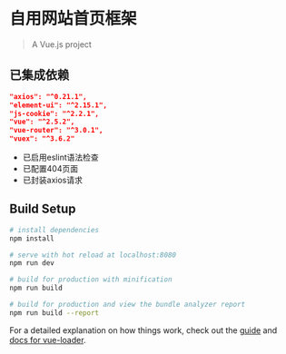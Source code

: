 # 自用网站首页框架

> A Vue.js project

## 已集成依赖

```json
"axios": "^0.21.1",
"element-ui": "^2.15.1",
"js-cookie": "^2.2.1",
"vue": "^2.5.2",
"vue-router": "^3.0.1",
"vuex": "^3.6.2"
```

* 已启用eslint语法检查
* 已配置404页面
* 已封装axios请求

## Build Setup

``` bash
# install dependencies
npm install

# serve with hot reload at localhost:8080
npm run dev

# build for production with minification
npm run build

# build for production and view the bundle analyzer report
npm run build --report
```

For a detailed explanation on how things work, check out the [guide](http://vuejs-templates.github.io/webpack/) and [docs for vue-loader](http://vuejs.github.io/vue-loader).
